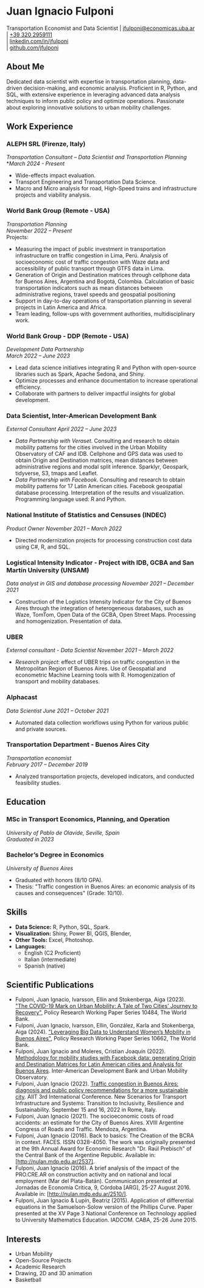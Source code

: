 # Juan Ignacio Fulponi
Transportation Economist and Data Scientist 
| [jfulponi@economicas.uba.ar](mailto:jfulponi@economicas.uba.ar)  
| [+39 320 2959111](tel:+393202959111)  
| [linkedin.com/in/jfulponi](https://www.linkedin.com/in/jfulponi)  
| [github.com/jfulponi](https://github.com/jfulponii)  

## About Me
Dedicated data scientist with expertise in transportation planning, data-driven decision-making, and economic analysis. Proficient in R, Python, and SQL, with extensive experience in leveraging advanced data analysis techniques to inform public policy and optimize operations. Passionate about exploring innovative solutions to urban mobility challenges.

## Work Experience

### ALEPH SRL (Firenze, Italy)
*Transportation Consultant – Data Scientist and Transportation Planning*
**March 2024 - Present*
- Wide-effects impact evaluation.
- Transport Engineering and Transportation Data Science.
- Macro and Micro analysis for road, High-Speed trains and infrastructure projects and viability analysis.


### World Bank Group (Remote - USA)  
*Transportation Planning*  
*November 2022 – Present*  
Projects:
- Measuring the impact of public investment in transportation infrastructure on traffic congestion in Lima, Perú. Analysis of socioeconomic cost of traffic congestion with Waze data and accessibility of public transport through GTFS data in Lima.
- Generation of Origin and Destination matrices through cellphone data for Buenos Aires, Argentina and Bogotá, Colombia. Calculation of basic transportation indicators such as mean distances between administrative regions, travel speeds and geospatial positioning
- Support in day-to-day operations of transportation planning in several projects in Latin America and Africa.
- Team leading, follow-ups with government authorities, multidisciplinary work.

### World Bank Group - DDP (Remote - USA)
*Development Data Partnership*  
*March 2022 – June 2023*  
- Lead data science initiatives integrating R and Python with open-source libraries such as Spark, Apache Sedona, and Shiny.  
- Optimize processes and enhance documentation to increase operational efficiency.  
- Collaborate with partners to deliver impactful insights for global development.

###  Data Scientist, Inter-American Development Bank 
*External Consultant*
*April 2022 – June 2023*  
- *Data Partnership with Veraset*. Consulting and research to obtain mobility patterns for the cities involved in the Urban Mobility Observatory of CAF and IDB. Cellphone and GPS data was used to obtain Origin and Destination matrices, mean distances between administrative regions and modal split inference. Sparklyr, Geospark, tidyverse, S3, tmaps and Leaflet.
- *Data Partnership with Facebook*. Consulting and research to obtain mobility patterns for 17 Latin American cities. Facebook geospatial database processing. Interpretation of the results and visualization. Programming language used: R and Python.

### National Institute of Statistics and Censuses (INDEC)
*Product Owner*
*November 2021 – March 2022*  
- Directed modernization projects for processing construction cost data using C#, R, and SQL.

### Logistical Intensity Indicator - Project with IDB, GCBA and San Martín University (UNSAM)
*Data analyst in GIS and database processing*
*November 2021 – December 2021*  
- Construction of the Logistics Intensity Indicator for the City of Buenos Aires through the integration of heterogeneous databases, such as Waze, TomTom, Open Data of the GCBA, Open Street Maps. Processing and homogenization. Presentation of data.

### UBER
*External consultant - Data Scientist*
*November 2021 – March 2022*  
- *Research project*: effect of UBER trips on traffic congestion in the Metropolitan Region of Buenos Aires. Use of Geospatial and econometric Machine Learning tools with R. Homogenization of transport and mobility databases.

### Alphacast
*Data Scientist*
*June 2021 – October 2021*  
- Automated data collection workflows using Python for various public and private sources.

### Transportation Department - Buenos Aires City
*Transportation economist*  
*February 2017 – December 2019*  
- Analyzed transportation projects, developed indicators, and conducted feasibility studies.

## Education

### MSc in Transport Economics, Planning, and Operation  
*University of Pablo de Olavide, Seville, Spain*  
*Graduated in 2023*  

### Bachelor’s Degree in Economics  
*University of Buenos Aires*  
- Graduated with honors (8/10 GPA).  
- Thesis: "Traffic congestion in Buenos Aires: an economic analysis of its causes and consequences" (Grade: 10/10).

## Skills
- **Data Science:** R, Python, SQL, Spark.  
- **Visualization:** Shiny, Power BI, QGIS, Blender, 
- **Other Tools:** Excel, Photoshop.  
- **Languages:**
  -  English (C2 Proficient)
  -  Italian (intermediate)
  -  Spanish (native)

## Scientific Publications
- Fulponi, Juan Ignacio, Ivarsson, Ellin and Stokenberga, Aiga (2023). ["The COVID-19 Mark on Urban Mobility: A Tale of Two Cities’ Journey to Recovery"](https://ideas.repec.org/p/wbk/wbrwps/10484.html), Policy Research Working Paper Series 10484, The World Bank.
- Fulponi, Juan Ignacio, Ivarsson, Ellin, González, Karla and Stokenberga, Aiga (2024). ["Leveraging Big Data to Understand Women’s Mobility in Buenos Aires"](https://ideas.repec.org/p/wbk/wbrwps/10662.html), Policy Research Working Paper Series 10662, The World Bank.
- Fulponi, Juan Ignacio and Moleres, Cristian Joaquín (2022). [Methodology for mobility studies with Facebook data: generating Origin and Destination Matrices for Latin American cities and Analysis for Buenos Aires](https://publications.iadb.org/es/metodologia-para-el-estudio-de-la-movilidad-con-datos-de-facebook-generacion-de-matrices-origen). Inter-American Development Bank and Urban Mobility Observatory. 
- Fulponi, Juan Ignacio (2022). [Traffic congestion in Buenos Aires: diagnosis and public policy recommendations for a more sustainable city](https://www.sciencedirect.com/science/article/pii/S2352146523001503). AIIT 3rd International Conference. New Scenarios for Transport Infrastructure and Systems: Transition to Inclusivity, Resilience and Sustainability. September 15 and 16, 2022 in Rome, Italy. 
- Fulponi, Juan Ignacio (2021). The socioeconomic costs of road accidents: an estimate for the City of Buenos Aires. XVIII Argentine Congress of Roads and Traffic. Mendoza, Argentina.
- Fulponi, Juan Ignacio (2016). Back to basics: The Creation of the BCRA in context. FACES. ISSN 0328-4050. The work was originally presented at the 9th Annual Award for Economic Research "Dr. Raúl Prebisch" of the Central Bank of the Argentine Republic. Available in: [http://nulan.mdp.edu.ar/2537].
- Fulponi, Juan Ignacio (2016). A brief analysis of the impact of the PRO.CRE.AR on construction activity and on national and local employment (Mar del Plata-Batán). Communication presented at Jornadas de Economía Crítica, 9, Córdoba [ARG], 25-27 August 2016. Available in: [http://nulan.mdp.edu.ar/2510/].
- Fulponi, Juan Ignacio & Lupín, Beatriz (2015). Application of differential equations in the Samuelson-Solow version of the Phillips Curve. Paper presented at the XV Page 3 National Conference on Technology applied to University Mathematics Education. IADCOM. CABA, 25-26 June 2015.

## Interests
- Urban Mobility  
- Open-Source Projects  
- Academic Research
- Drawing, 2D and 3D animation
- Basketball

